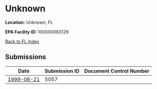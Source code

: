 # Unknown

**Location:** Unknown, FL

**EPA Facility ID:** 100000063129

[Back to FL Index](../../index.md)

## Submissions

| Date | Submission ID | Document Control Number |
|------|--------------|-------------------------|
| [1999-06-21](submissions/5057.md) | 5057 |  |
